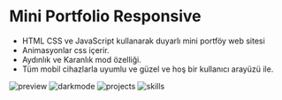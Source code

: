 # Mini Portfolio Responsive 


- HTML CSS ve JavaScript kullanarak duyarlı mini portföy web sitesi
- Animasyonlar css içerir.
- Aydınlık ve Karanlık mod özelliği.
- Tüm mobil cihazlarla uyumlu ve güzel ve hoş bir kullanıcı arayüzü ile.
  
![preview](https://user-images.githubusercontent.com/44680374/185928900-7e9d7c49-1559-479b-a0a9-59c5cbbd4208.png)
![darkmode](https://user-images.githubusercontent.com/44680374/185928961-7d202041-c325-4b82-bcaa-cae9604c9851.png)
![projects](https://user-images.githubusercontent.com/44680374/185928933-8229e163-dc45-4c6e-90ab-f30e9b62daa7.png)
![skills](https://user-images.githubusercontent.com/44680374/185929491-39d0f22e-efb2-4343-94ea-4196b6f1e908.png)

